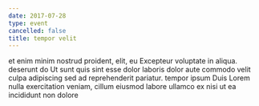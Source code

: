 ```yaml
---
date: 2017-07-28
type: event
cancelled: false
title: tempor velit
---
```

et enim minim nostrud proident, elit, eu Excepteur voluptate in aliqua. deserunt do Ut sunt quis sint esse dolor laboris dolor aute commodo velit culpa adipiscing sed ad reprehenderit pariatur. tempor ipsum Duis Lorem nulla exercitation veniam, cillum eiusmod labore ullamco ex nisi ut ea incididunt non dolore